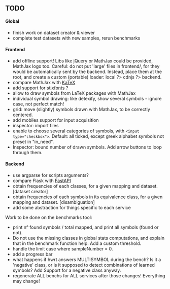 ## TODO


#### Global

- finish work on dataset creator & viewer
- complete test datasets with new samples, rerun benchmarks


#### Frontend

- add offline support! Libs like jQuery or MathJax could be provided, MathJax logo too. Careful: do not put 'large' files in frontend/, for they would be automatically sent by the backend. Instead, place them at the root, and create a custom (portable) loader: local ?> cdnjs ?> backend.
- compare MathJax with [KaTeX](https://katex.org/)
- add support for [stixfonts](https://github.com/stipub/stixfonts) ?
- allow to draw symbols from LaTeX packages with MathJax
- individual symbol drawing: like detexify, show several symbols - ignore case, not perfect match!
- grid: move (slightly) symbols drawn with MathJax, to be correctly centered.
- add mobiles support for input acquisition
- inspector: import files
- enable to choose several categories of symbols, with ``` <input type="checkbox"> ```. Default: all ticked, except greek alphabet symbols not preset in "in_need".
- Inspector: bound number of drawn symbols. Add arrow buttons to loop through them.


#### Backend

- use argparse for scripts arguments?
- compare Flask with [FastAPI](https://fastapi.tiangolo.com/)
- obtain frequencies of each classes, for a given mapping and dataset. [dataset creator]
- obtain frequencies of each symbols in its equivalence class, for a given mapping and dataset. [disambiguation]
- add some abstraction for things specific to each service

Work to be done on the benchmarks tool:

- print n° found symbols / total mapped, and print all symbols (found or not).
- Do not use the missing classes in global stats computations, and explain that in the benchmark function help. Add a custom threshold.
- handle the limit case where sampleNumber = 0.
- add a progress bar
- what happens if hwrt answers MULTISYMBOL during the bench? Is it a 'negative' class, or is it supposed to detect combinations of learned symbols? Add Support for a negative class anyway.
- regenerate ALL benchs for ALL services after those changes! Everything may change!
